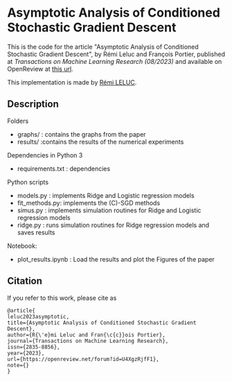 # Asymptotic Analysis of Conditioned Stochastic Gradient Descent

This is the code for the article "Asymptotic Analysis of Conditioned Stochastic Gradient Descent", by Rémi Leluc and François Portier, published at *Transactions on Machine Learning Research (08/2023)* and available on OpenReview at [this url](https://openreview.net/forum?id=U4XgzRjfF1).

This implementation is made by [Rémi LELUC](https://remileluc.github.io/).

## Description

Folders
- graphs/  : contains the graphs from the paper
- results/ :contains the results of the numerical experiments 

Dependencies in Python 3
- requirements.txt : dependencies

Python scripts
- models.py     : implements Ridge and Logistic regression models
- fit_methods.py: implements the (C)-SGD methods
- simus.py      : implements simulation routines for Ridge and Logistic regression models
- ridge.py      : runs simulation routines for Ridge regression models and saves results

Notebook:
- plot_results.ipynb : Load the results and plot the Figures of the paper

## Citation

If you refer to this work, please cite as

```
@article{
leluc2023asymptotic,
title={Asymptotic Analysis of Conditioned Stochastic Gradient Descent},
author={R{\'e}mi Leluc and Fran{\c{c}}ois Portier},
journal={Transactions on Machine Learning Research},
issn={2835-8856},
year={2023},
url={https://openreview.net/forum?id=U4XgzRjfF1},
note={}
}

